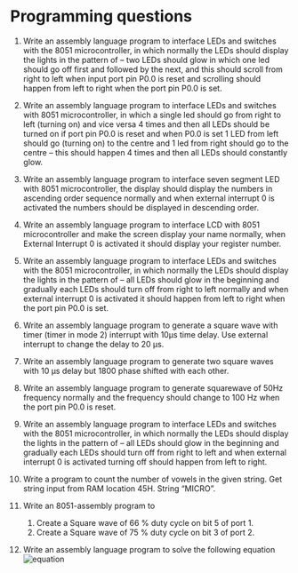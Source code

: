 # Programming questions 

1.	Write an assembly language program to interface LEDs and switches with the 8051 microcontroller, in which normally the LEDs should display the lights in the pattern of – two LEDs should glow in which one led should go off first and followed by the next, and this should scroll from right to left when input port pin P0.0 is reset and scrolling should happen from left to right when the port pin P0.0 is set.

2.	Write an assembly language program to interface LEDs and switches with 8051 microcontroller, in which a single led should go from right to left (turning on) and vice versa 4 times and then all LEDs should be turned on if port pin P0.0 is reset and when P0.0 is set 1 LED from left should go (turning on) to the centre and 1 led from right should go to the centre – this should happen 4 times and then all LEDs should constantly glow. 

3.	Write an assembly language program to interface seven segment LED with 8051 microcontroller, the display should display the numbers in ascending order sequence normally and when external interrupt 0 is activated the numbers should be displayed in descending order.

4.	Write an assembly language program to interface LCD with 8051 microcontroller and make the screen display your name normally, when External Interrupt 0 is activated it should display your register number.

5.	Write an assembly language program to interface LEDs and switches with the 8051 microcontroller, in which normally the LEDs should display the lights in the pattern of – all LEDs should glow in the beginning and gradually each LEDs should turn off from right to left normally and when external interrupt 0 is activated it should happen from left to right when the port pin P0.0 is set.

6.	Write an assembly language program to generate a square wave with timer (timer in mode 2) interrupt with 10μs time delay. Use external interrupt to change the delay to 20 μs.

7.	Write an assembly language program to generate two square waves with 10 μs delay but 1800 phase shifted with each other.

8.	Write an assembly language program to generate squarewave of 50Hz frequency normally and the frequency should change to 100 Hz when the port pin P0.0 is reset.

9.	Write an assembly language program to interface LEDs and switches with the 8051 microcontroller, in which normally the LEDs should display the lights in the pattern of – all LEDs should glow in the beginning and gradually each LEDs should turn off from right to left and when external interrupt 0 is activated turning off should happen from left to right.

10.	Write a program to count the number of vowels in the given string. Get string input from RAM location 45H. String “MICRO”. 

11. Write an 8051-assembly program to 
    1. Create a Square wave of 66 % duty cycle on bit 5 of port 1.
    2. Create a Square wave of 75 % duty cycle on bit 3 of port 2.

12. Write an assembly language program to solve the following equation
![equation](http://www.sciweavers.org/process_form_tex2img/1445368634)

